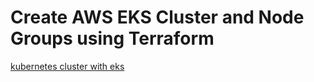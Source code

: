 # Create AWS EKS Cluster and Node Groups using Terraform
[kubernetes cluster with eks](https://github.com/Omar-Ahmed-Dt/AWS-EKS-Cluster/tree/master/img/eks.png)
